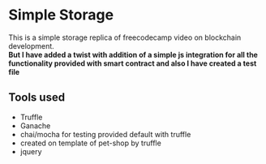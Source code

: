 # Simple Storage

This is a simple storage replica of freecodecamp video on blockchain development. <br>
<strong>But I have added a twist with addition of a simple js integration for all the functionality provided with smart contract and also I have created a test file</strong>

## Tools used

-   Truffle
-   Ganache
-   chai/mocha for testing provided default with truffle
-   created on template of pet-shop by truffle
-   jquery
